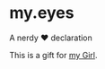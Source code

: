 # my.eyes
A nerdy :heart: declaration 

This is a gift for [my Girl](http://felipegtx.github.io/my-eye/index.html).

